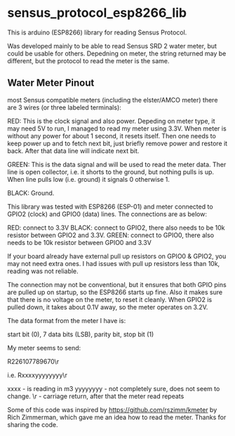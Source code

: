 # sensus_protocol_esp8266_lib

This is arduino (ESP8266) library for reading Sensus Protocol.

Was developed mainly to be able to read Sensus SRD 2 water meter, but could be usable for others. Depedning on meter, the string returned may be different, but the protocol to read the meter is the same.

Water Meter Pinout
------------------
most Sensus compatible meters (including the elster/AMCO meter) there are 3 wires (or three labeled terminals):

RED:    This is the clock signal and also power. Depeding on 
        meter type, it may need 5V to run, I managed to read
        my meter using 3.3V. When meter is without any power
        for about 1 second, it resets itself. Then one needs
        to keep power up and to fetch next bit, just briefly
        remove power and restore it back. After that data
        line will indicate next bit.

GREEN:  This is the data signal and will be used to read the
        meter data. Ther line is open collector, i.e. it
        shorts to the ground, but nothing pulls is up. When
        line pulls low (i.e. ground) it signals 0 otherwise
        1.

BLACK:  Ground.


This library was tested with ESP8266 (ESP-01) and meter connected to GPIO2 (clock) and GPIO0 (data) lines. The connections are as below:

RED:   connect to 3.3V
BLACK: connect to GPIO2, there also needs to be 10k resistor
       between GPIO2 and 3.3V.
GREEN: connect to GPIO0, there also needs to be 10k resistor
       between GPIO0 and 3.3V

If your board already have external pull up resistors on GPIO0 & GPIO2, you may not need extra ones. I had issues with pull up resistors less than 10k, reading was not reliable.

The connection may not be conventional, but it ensures that both GPIO pins are pulled up on startup, so the ESP8266 starts up fine. Also it makes sure that there is no voltage on the meter, to reset it cleanly. When GPIO2 is pulled down, it takes about 0.1V away, so the meter operates on 3.2V.

The data format from the meter I have is:

start bit (0), 7 data bits (LSB), parity bit, stop bit (1)

My meter seems to send:

R226107789670\r

i.e. Rxxxxyyyyyyyy\r

xxxx - is reading in m3
yyyyyyyy - not completely sure, does not seem to change.
\r - carriage return, after that the meter read repeats


Some of this code was inspired by https://github.com/rszimm/kmeter by Rich Zimmerman, which gave me an idea how to read the meter. Thanks for sharing the code.
